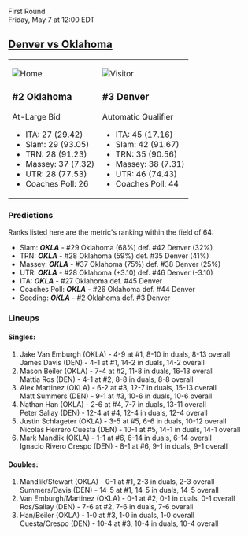 First Round  
Friday, May 7 at 12:00 EDT
## [Denver vs Oklahoma](https://www.ncaa.com/game/5833376) 

<table><tr><td>  

![Home](https://www.ncaa.com/sites/default/files/images/logos/schools/o/oklahoma.70.png)  

### #2 Oklahoma  

At-Large Bid  
- ITA: 27 (29.42)  
- Slam: 29 (93.05)  
- TRN: 28 (91.23)  
- Massey: 37 (7.32)  
- UTR: 28 (77.53)  
- Coaches Poll: 26  

</td><td>  

![Visitor](https://www.ncaa.com/sites/default/files/images/logos/schools/d/denver.70.png)  

### #3 Denver  

Automatic Qualifier  
- ITA: 45 (17.16)  
- Slam: 42 (91.67)  
- TRN: 35 (90.56)  
- Massey: 38 (7.31)  
- UTR: 46 (74.43)  
- Coaches Poll: 44  

</td></tr></table>  

### Predictions  

Ranks listed here are the metric's ranking within the field of 64:  
- Slam: ***OKLA*** - #29 Oklahoma (68%) def. #42 Denver (32%)  
- TRN: ***OKLA*** - #28 Oklahoma (59%) def. #35 Denver (41%)  
- Massey: ***OKLA*** - #37 Oklahoma (75%) def. #38 Denver (25%)  
- UTR: ***OKLA*** - #28 Oklahoma (+3.10) def. #46 Denver (-3.10)  
- ITA: ***OKLA*** - #27 Oklahoma def. #45 Denver  
- Coaches Poll: ***OKLA*** - #26 Oklahoma def. #44 Denver  
- Seeding: ***OKLA*** - #2 Oklahoma def. #3 Denver  

### Lineups  

#### Singles:  
1. Jake Van Emburgh (OKLA) - 4-9 at #1, 8-10 in duals, 8-13 overall  
   James Davis (DEN) - 4-1 at #1, 14-2 in duals, 14-2 overall
2. Mason Beiler (OKLA) - 7-4 at #2, 11-8 in duals, 16-13 overall  
   Mattia Ros (DEN) - 4-1 at #2, 8-8 in duals, 8-8 overall
3. Alex Martinez (OKLA) - 6-2 at #3, 12-7 in duals, 15-13 overall  
   Matt Summers (DEN) - 9-1 at #3, 10-6 in duals, 10-6 overall
4. Nathan Han (OKLA) - 2-6 at #4, 7-7 in duals, 13-11 overall  
   Peter Sallay (DEN) - 12-4 at #4, 12-4 in duals, 12-4 overall
5. Justin Schlageter (OKLA) - 3-5 at #5, 6-6 in duals, 10-12 overall  
   Nicolas Herrero Cuesta (DEN) - 10-1 at #5, 14-1 in duals, 14-1 overall
6. Mark Mandlik (OKLA) - 1-1 at #6, 6-14 in duals, 6-14 overall  
   Ignacio Rivero Crespo (DEN) - 8-1 at #6, 9-1 in duals, 9-1 overall

#### Doubles:  
1. Mandlik/Stewart (OKLA) - 0-1 at #1, 2-3 in duals, 2-3 overall  
   Summers/Davis (DEN) - 14-5 at #1, 14-5 in duals, 14-5 overall
2. Van Emburgh/Martinez (OKLA) - 0-1 at #2, 0-1 in duals, 0-1 overall  
   Ros/Sallay (DEN) - 7-6 at #2, 7-6 in duals, 7-6 overall
3. Han/Beiler (OKLA) - 1-0 at #3, 1-0 in duals, 1-0 overall  
   Cuesta/Crespo (DEN) - 10-4 at #3, 10-4 in duals, 10-4 overall